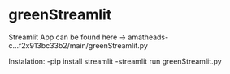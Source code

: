 # greenStreamlit

Streamlit App can be found here -> amatheads-c...f2x913bc33b2/main/greenStreamlit.py

Instalation:
-pip install streamlit
-streamlit run greenStreamlit.py
